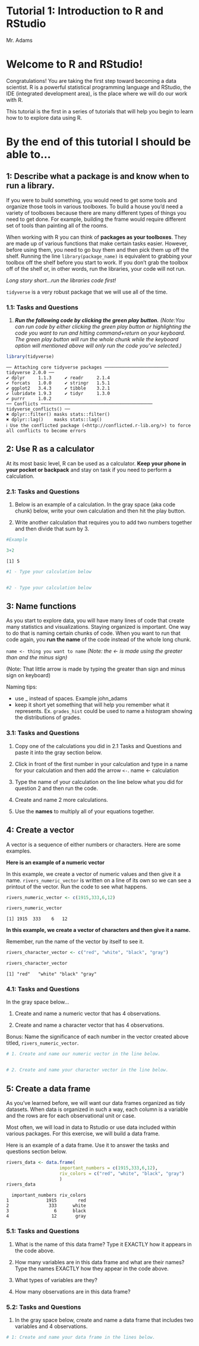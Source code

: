 # Tutorial 1: Introduction to R and RStudio
Mr. Adams

# Welcome to R and RStudio!

Congratulations! You are taking the first step toward becoming a data
scientist. R is a powerful statistical programming language and RStudio,
the IDE (integrated development area), is the place where we will do our
work with R.

This tutorial is the first in a series of tutorials that will help you
begin to learn how to to explore data using R.

# By the end of this tutorial I should be able to…

## 1: Describe what a package is and know when to run a library.

If you were to build something, you would need to get some tools and
organize those tools in various toolboxes. To build a house you’d need a
variety of toolboxes because there are many different types of things
you need to get done. For example, building the frame would require
different set of tools than painting all of the rooms.

When working with R you can think of **packages as your toolboxes**.
They are made up of various functions that make certain tasks easier.
However, before using them, you need to go buy them and then pick them
up off the shelf. Running the line `library(package_name)` is equivalent
to grabbing your toolbox off the shelf before you start to work. If you
don’t grab the toolbox off of the shelf or, in other words, run the
libraries, your code will not run.

*Long story short…run the libraries code first!*

`tidyverse` is a very robust package that we will use all of the time.

### 1.1: Tasks and Questions

1.  ***Run the following code by clicking the green play button.**
    (Note:You can run code by either clicking the green play button or
    highlighting the code you want to run and hitting command+return on
    your keyboard. The green play button will run the whole chunk while
    the keyboard option will mentioned above will only run the code
    you’ve selected.)*

``` r
library(tidyverse)
```

    ── Attaching core tidyverse packages ──────────────────────── tidyverse 2.0.0 ──
    ✔ dplyr     1.1.3     ✔ readr     2.1.4
    ✔ forcats   1.0.0     ✔ stringr   1.5.1
    ✔ ggplot2   3.4.3     ✔ tibble    3.2.1
    ✔ lubridate 1.9.3     ✔ tidyr     1.3.0
    ✔ purrr     1.0.2     
    ── Conflicts ────────────────────────────────────────── tidyverse_conflicts() ──
    ✖ dplyr::filter() masks stats::filter()
    ✖ dplyr::lag()    masks stats::lag()
    ℹ Use the conflicted package (<http://conflicted.r-lib.org/>) to force all conflicts to become errors

## 2: Use R as a calculator

At its most basic level, R can be used as a calculator. **Keep your
phone in your pocket or backpack** and stay on task if you need to
perform a calculation.

### 2.1: Tasks and Questions

1.  Below is an example of a calculation. In the gray space (aka code
    chunk) below, write your own calculation and then hit the play
    button.

2.  Write another calculation that requires you to add two numbers
    together and then divide that sum by 3.

``` r
#Example

3+2
```

    [1] 5

``` r
#1 - Type your calculation below


#2 - Type your calculation below
```

## 3: Name functions

As you start to explore data, you will have many lines of code that
create many statistics and visualizations. Staying organized is
important. One way to do that is naming certain chunks of code. When you
want to run that code again, you **run the name** of the code instead of
the whole long chunk.

`name <- thing you want to name` *(Note: the \<- is made using the
greater than and the minus sign)*

(Note: That little arrow is made by typing the greater than sign and
minus sign on keyboard)

Naming tips:

- use \_ instead of spaces. Example john_adams
- keep it short yet something that will help you remember what it
  represents. Ex. `grades_hist` could be used to name a histogram
  showing the distributions of grades.

### 3.1: Tasks and Questions

1.  Copy one of the calculations you did in 2.1 Tasks and Questions and
    paste it into the gray section below.

2.  Click in front of the first number in your calculation and type in a
    name for your calculation and then add the arrow `<-`. name \<-
    calculation

3.  Type the name of your calculation on the line below what you did for
    question 2 and then run the code.

4.  Create and name 2 more calculations.

5.  Use the **names** to multiply all of your equations together.

## 4: Create a vector

A vector is a sequence of either numbers or characters. Here are some
examples.

**Here is an example of a numeric vector**

In this example, we create a vector of numeric values and then give it a
name. `rivers_numeric_vector` is written on a line of its own so we can
see a printout of the vector. Run the code to see what happens.

``` r
rivers_numeric_vector <- c(1915,333,6,12)

rivers_numeric_vector
```

    [1] 1915  333    6   12

**In this example, we create a vector of characters and then give it a
name.**

Remember, run the name of the vector by itself to see it.

``` r
rivers_character_vector <- c("red", "white", "black", "gray")

rivers_character_vector
```

    [1] "red"   "white" "black" "gray" 

### 4.1: Tasks and Questions

In the gray space below…

1.  Create and name a numeric vector that has 4 observations.

2.  Create and name a character vector that has 4 observations.

Bonus: Name the significance of each number in the vector created above
titled, `rivers_numeric_vector`.

``` r
# 1. Create and name our numeric vector in the line below. 


# 2. Create and name your character vector in the line below.
```

## 5: Create a data frame

As you’ve learned before, we will want our data frames organized as tidy
datasets. When data is organized in such a way, each column is a
variable and the rows are for each observational unit or case.

Most often, we will load in data to Rstudio or use data included within
various packages. For this exercise, we will build a data frame.

Here is an example of a data frame. Use it to answer the tasks and
questions section below.

``` r
rivers_data <- data.frame(
                    important_numbers = c(1915,333,6,12),
                    riv_colors = c("red", "white", "black", "gray")
                    )
rivers_data
```

      important_numbers riv_colors
    1              1915        red
    2               333      white
    3                 6      black
    4                12       gray

### 5.1: Tasks and Questions

1.  What is the name of this data frame? Type it EXACTLY how it appears
    in the code above.

2.  How many variables are in this data frame and what are their names?
    Type the names EXACTLY how they appear in the code above.

3.  What types of variables are they?

4.  How many observations are in this data frame?

### 5.2: Tasks and Questions

1.  In the gray space below, create and name a data frame that includes
    two variables and 4 observations.

``` r
# 1: Create and name your data frame in the lines below.
```
